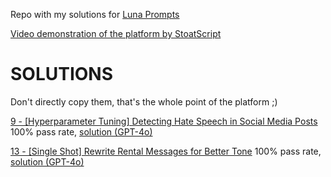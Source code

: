 Repo with my solutions for [Luna Prompts](https://lunaprompts.com/)

[Video demonstration of the platform by StoatScript](https://www.youtube.com/watch?v=8dK8JlX_8n0)

# SOLUTIONS
Don't directly copy them, that's the whole point of the platform ;)

[9 - [Hyperparameter Tuning] Detecting Hate Speech in Social Media Posts](https://lunaprompts.com/challenges/9)
100% pass rate, [solution (GPT-4o)](https://github.com/mikaeltorni/luna_prompts/blob/master/9_Hyperparameter_Tuning-Detecting_Hate_Speech_in_Social_Media_Posts-GPT-4o.md)

[13 - [Single Shot] Rewrite Rental Messages for Better Tone](https://lunaprompts.com/challenges/13)
100% pass rate, [solution (GPT-4o)](https://github.com/mikaeltorni/luna_prompts/blob/master/13_Single_Shot-Rewrite_Rental_Messages_for_Better_Tone-GPT-4o.md)